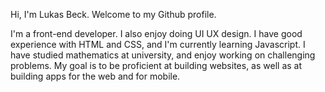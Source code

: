 Hi, I'm Lukas Beck. Welcome to my Github profile.

I'm a front-end developer. I also enjoy doing UI UX design. I have good experience with HTML and CSS, and I'm currently
learning Javascript. I have studied mathematics at university, and enjoy working on challenging problems. My goal is to
be proficient at building websites, as well as at building apps for the web and for mobile.


<!---
Lbeckdev/Lbeckdev is a ✨ special ✨ repository because its `README.md` (this file) appears on your GitHub profile.
You can click the Preview link to take a look at your changes.
--->
